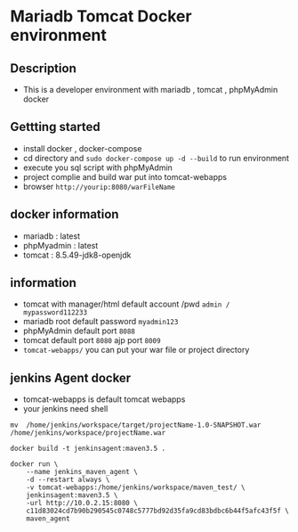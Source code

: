 # Mariadb Tomcat Docker environment
## Description 
* This is a developer environment with mariadb , tomcat , phpMyAdmin  docker

## Gettting started
* install docker , docker-compose
* cd directory and `sudo docker-compose up -d --build` to run environment
* execute you sql script with phpMyAdmin
* project complie and build  war put into  tomcat-webapps
* browser `http://yourip:8080/warFileName` 

## docker information
* mariadb : latest
* phpMyadmin : latest
* tomcat : 8.5.49-jdk8-openjdk

## information
* tomcat with manager/html default account /pwd `admin / mypassword112233`
* mariadb root default password `myadmin123` 
* phpMyAdmin default port `8088`
* tomcat default port `8080` ajp port `8009`
* `tomcat-webapps/` you can put your war file or project directory


## jenkins Agent docker
* tomcat-webapps is default tomcat webapps
* your jenkins need shell
  
 ``` lzh
 mv  /home/jenkins/workspace/target/projectName-1.0-SNAPSHOT.war /home/jenkins/workspace/projectName.war
 ```
```ssh
docker build -t jenkinsagent:maven3.5 .

docker run \
    --name jenkins_maven_agent \
    -d --restart always \
    -v tomcat-webapps:/home/jenkins/workspace/maven_test/ \
    jenkinsagent:maven3.5 \
    -url http://10.0.2.15:8080 \
    c11d83024cd7b90b290545c0748c5777bd92d35fa9cd83bdbc6b44f5afc43f5f \
    maven_agent 
```

